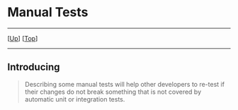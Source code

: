 # Manual Tests

--------------------------------------------------------------------------------

\[[Up](README.md)\] \[[Top](#top)\]

--------------------------------------------------------------------------------

## Introducing

> Describing some manual tests will help other developers to re-test if their changes do not break something that is not covered by automatic unit or integration tests.
